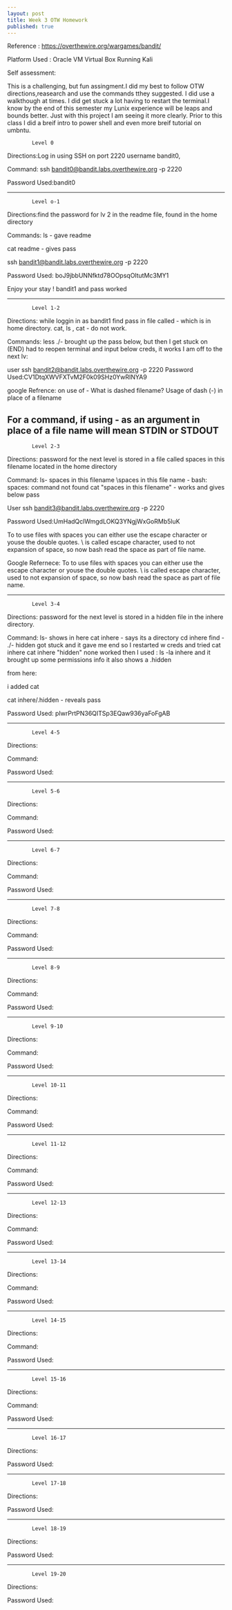 ```yaml
---
layout: post
title: Week 3 OTW Homework
published: true
---
```


Reference : https://overthewire.org/wargames/bandit/

Platform Used : Oracle VM Virtual Box Running Kali 


Self assessment:

This is a challenging, but fun assingment.I did my best to follow OTW directions,reasearch and use the commands tthey suggested. I did use a walkthough at times. I did get stuck a lot having to restart the terminal.I know by the end of this semester my Lunix experience will be leaps and bounds better. Just with this project I am seeing it more clearly. Prior to this class I did a breif intro to power shell and even more breif tutorial on umbntu.


			Level 0	
            
Directions:Log in using SSH on port 2220 username bandit0, 

Command: ssh bandit0@bandit.labs.overthewire.org -p 2220

Password Used:bandit0

---------------------------------
        
        
        	Level o-1

Directions:find the password for lv 2 in the readme file, found in the home directory 

Commands: ls - gave  readme

cat readme - gives pass

ssh bandit1@bandit.labs.overthewire.org -p 2220

Password Used: boJ9jbbUNNfktd78OOpsqOltutMc3MY1



Enjoy your stay ! bandit1 and pass worked

--------------------------------

			Level 1-2

Directions: while loggin in as bandit1 find pass in file called - which is in home directory. cat, ls , cat - do not work.


Commands: less ./- brought up the pass below, but then I get stuck on (END) had to reopen terminal and input below creds, it works I am off to the next lv:

user ssh bandit2@bandit.labs.overthewire.org -p 2220
Password Used:CV1DtqXWVFXTvM2F0k09SHz0YwRINYA9


google Refrence:
on use of - 
What is dashed filename?
Usage of dash (-) in place of a filename

For a command, if using - as an argument in place of a file name will mean STDIN or STDOUT
--------------------------------

			Level 2-3

Directions: password for the next level is stored in a file called spaces in this filename located in the home directory

Command: ls- spaces in this filename
\spaces in this file name - bash: spaces: command not found
cat "spaces in this filename" - works and gives below pass

User ssh bandit3@bandit.labs.overthewire.org -p 2220

Password Used:UmHadQclWmgdLOKQ3YNgjWxGoRMb5luK 

To to use files with spaces you can either use the escape character or youse the double quotes. \ is called escape character, used to not expansion of space, so now bash read the space as part of file name.

Google Refernece:
To to use files with spaces you can either use the escape character or youse the double quotes. \ is called escape character, used to not expansion of space, so now bash read the space as part of file name.


--------------------------------

			Level 3-4

Directions: password for the next level is stored in a hidden file in the inhere directory.

Command: ls- shows in here 
cat inhere - says its a directory
cd inhere
find - ./- hidden 
got stuck and it gave me end so I restarted w creds and tried 
cat inhere
cat inhere "hidden" none worked
then I used :
ls -la inhere and it brought up some permissions info
it also shows a .hidden

from here:

i added cat

cat inhere/.hidden - reveals pass

Password Used: pIwrPrtPN36QITSp3EQaw936yaFoFgAB


--------------------------------

			Level 4-5

Directions:

Command: 

Password Used: 

--------------------------------

			Level 5-6

Directions:

Command: 

Password Used: 

--------------------------------

			Level 6-7

Directions:

Command: 

Password Used: 


--------------------------------

			Level 7-8

Directions:

Command: 

Password Used: 

--------------------------------

			Level 8-9

Directions:

Command: 

Password Used: 

--------------------------------

			Level 9-10

Directions:

Command: 

Password Used: 

--------------------------------

			Level 10-11

Directions:

Command: 

Password Used: 

--------------------------------

			Level 11-12

Directions:

Command: 

Password Used: 

--------------------------------

			Level 12-13

Directions:

Command: 

Password Used: 

--------------------------------

			Level 13-14

Directions:

Command: 

Password Used: 

--------------------------------

			Level 14-15

Directions:

Command: 

Password Used: 

--------------------------------

			Level 15-16

Directions:

Command: 

Password Used: 

--------------------------------

			Level 16-17

Directions:

Password Used: 

--------------------------------

			Level 17-18

Directions:

Password Used: 

--------------------------------

			Level 18-19

Directions:

Password Used: 

--------------------------------

			Level 19-20 

Directions:

Password Used: 


